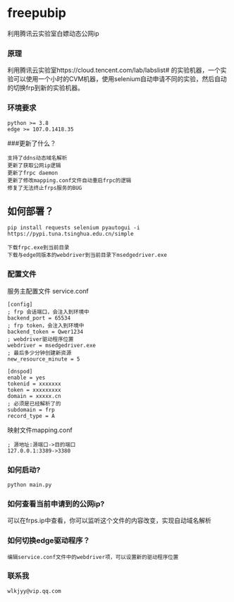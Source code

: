# freepubip
利用腾讯云实验室白嫖动态公网ip

### 原理
利用腾讯云实验室https://cloud.tencent.com/lab/labslist# 的实验机器，一个实验可以使用一个小时的CVM机器，使用selenium自动申请不同的实验，然后自动的切换frp到新的实验机器。

### 环境要求
```fdsg
python >= 3.8
edge >= 107.0.1418.35
```

###更新了什么？
```
支持了ddns动态域名解析
更新了获取公网ip逻辑
更新了frpc daemon
更新了修改mapping.conf文件自动重启frpc的逻辑
修复了无法终止frps服务的BUG
```

## 如何部署？

```
pip install requests selenium pyautogui -i https://pypi.tuna.tsinghua.edu.cn/simple
```
```
下载frpc.exe到当前目录
下载与edge同版本的webdriver到当前目录下msedgedriver.exe
```

### 配置文件
服务主配置文件 service.conf
```
[config]
; frp 会话端口，会注入到环境中
backend_port = 65534
; frp token，会注入到环境中
backend_token = Qwer1234
; webdriver驱动程序位置
webdriver = msedgedriver.exe
; 最后多少分钟创建新资源
new_resource_minute = 5

[dnspod]
enable = yes
tokenid = xxxxxxx
token = xxxxxxxxx
domain = xxxxx.cn
; 必须是已经解析了的
subdomain = frp
record_type = A
```
映射文件mapping.conf
```
; 源地址:源端口->目的端口
127.0.0.1:3389->3380
```

### 如何启动?
```
python main.py
```

### 如何查看当前申请到的公网ip?
可以在frps.ip中查看，你可以监听这个文件的内容改变，实现自动域名解析

### 如何切换edge驱动程序？
```
编辑service.conf文件中的webdriver项，可以设置新的驱动程序位置
```
### 联系我
```
wlkjyy@vip.qq.com
```
